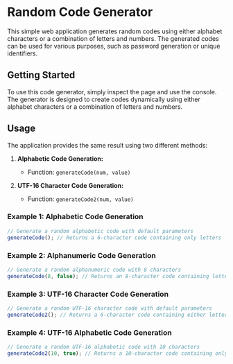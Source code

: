 # Random Code Generator

This simple web application generates random codes using either alphabet characters or a combination of letters and numbers. The generated codes can be used for various purposes, such as password generation or unique identifiers.


## Getting Started

To use this code generator, simply inspect the page and use the console. The generator is designed to create codes dynamically using either alphabet characters or a combination of letters and numbers.

## Usage

The application provides the same result using two different methods:

1. **Alphabetic Code Generation:**
   - Function: `generateCode(num, value)`

2. **UTF-16 Character Code Generation:**
   - Function: `generateCode2(num, value)`

### Example 1: Alphabetic Code Generation

```javascript
// Generate a random alphabetic code with default parameters
generateCode(); // Returns a 6-character code containing only letters
```

### Example 2: Alphanumeric Code Generation

```javascript
// Generate a random alphanumeric code with 8 characters
generateCode(8, false); // Returns an 8-character code containing letters and numbers
```

### Example 3: UTF-16 Character Code Generation

```javascript
// Generate a random UTF-16 character code with default parameters
generateCode2(); // Returns a 6-character code containing either letters or numbers
```

### Example 4: UTF-16 Alphabetic Code Generation

```javascript
// Generate a random UTF-16 alphabetic code with 10 characters
generateCode2(10, true); // Returns a 10-character code containing only letters
```

